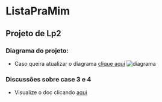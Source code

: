 ListaPraMim
===============
Projeto de Lp2
---------------

### Diagrama do projeto:
- Caso queira atualizar o diagrama [clique aqui](https://www.lucidchart.com/invitations/accept/5ab82812-498e-46e5-8153-aa0fc6ccbfaf)
![diagrama](https://user-images.githubusercontent.com/32929623/43030578-65680332-8c68-11e8-9cd6-823129052a6b.jpeg)

### Discussões sobre case 3 e 4
- Visualize o doc clicando [aqui](https://docs.google.com/document/d/1UYVYPFFSdNPQJMHTfvphV5CPvhdiqqFOJZM6m-5DHTI/edit?usp=sharing)
